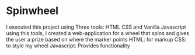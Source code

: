 # Spinwheel
I executed this project using Three tools: HTML CSS and Vanilla Javascript
using this tools, I created a web-application for a wheel that spins and gives the user a prize based on where the marker points
HTML: for markup
CSS: to style my wheel
Javascript: Provides functionality
